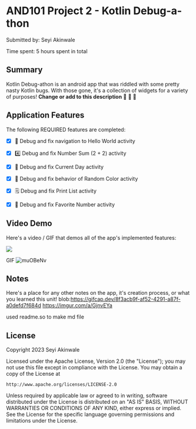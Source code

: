 
# AND101 Project 2 - Kotlin Debug-a-thon

Submitted by: Seyi Akinwale

Time spent: 5 hours spent in total

## Summary

Kotlin Debug-athon is an android app that was riddled with some pretty nasty Kotlin bugs.  With those gone, it's a collection of widgets for a variety of purposes!  **Change or add to this description**
🦾 🦵 🦿

## Application Features
The following REQUIRED features are completed:

- [x] 👋 Debug and fix navigation to Hello World activity
- [x] 4️⃣ Debug and fix Number Sum (2 + 2) activity
- [x] 📅 Debug and fix Current Day activity 
- [x] 🌈 Debug and fix behavior of Random Color activity
- [x] 🗒️ Debug and fix Print List activity
- [x] 💯 Debug and fix Favorite Number activity


## Video Demo

Here's a video / GIF that demos all of the app's implemented features:

<img src='https://i.imgur.com/muOBeNv.gif' />

GIF 
![muOBeNv](https://github.com/SeyiAkinwale/AND101proj02/assets/72584469/d7b9bb20-2da4-461b-b951-5fb04deabcaa)

## Notes

Here's a place for any other notes on the app, it's creation process, or what you learned this unit!
blob:https://gifcap.dev/8f3acb9f-af52-4291-a87f-a0defd7f684d
https://imgur.com/a/GjnvEYa

used readme.so to make md file

## License

Copyright 2023 Seyi Akinwale

Licensed under the Apache License, Version 2.0 (the "License");
you may not use this file except in compliance with the License.
You may obtain a copy of the License at

    http://www.apache.org/licenses/LICENSE-2.0

Unless required by applicable law or agreed to in writing, software
distributed under the License is distributed on an "AS IS" BASIS,
WITHOUT WARRANTIES OR CONDITIONS OF ANY KIND, either express or implied.
See the License for the specific language governing permissions and
limitations under the License.
